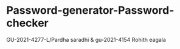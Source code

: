 # Password-generator-Password-checker
GU-2021-4277-L/Pardha saradhi &amp; gu-2021-4154 Rohith eagala
